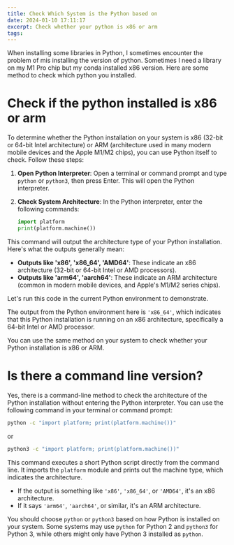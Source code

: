```yaml
---
title: Check Which System is the Python based on
date: 2024-01-10 17:11:17
excerpt: Check whether your python is x86 or arm
tags:
---
```


When installing some libraries in Python, I sometimes encounter the problem of mis installing the version of python. Sometimes I need a library on my M1 Pro chip but my conda installed x86 version. Here are some method to check which python you installed.

# Check if the python installed is x86 or arm

To determine whether the Python installation on your system is x86 (32-bit or 64-bit Intel architecture) or ARM (architecture used in many modern mobile devices and the Apple M1/M2 chips), you can use Python itself to check. Follow these steps:

1. **Open Python Interpreter**: Open a terminal or command prompt and type `python` or `python3`, then press Enter. This will open the Python interpreter.

2. **Check System Architecture**: In the Python interpreter, enter the following commands:

   ```python
   import platform
   print(platform.machine())
   ```

This command will output the architecture type of your Python installation. Here's what the outputs generally mean:

- **Outputs like 'x86', 'x86_64', 'AMD64'**: These indicate an x86 architecture (32-bit or 64-bit Intel or AMD processors).
- **Outputs like 'arm64', 'aarch64'**: These indicate an ARM architecture (common in modern mobile devices, and Apple's M1/M2 series chips).

Let's run this code in the current Python environment to demonstrate.

The output from the Python environment here is `'x86_64'`, which indicates that this Python installation is running on an x86 architecture, specifically a 64-bit Intel or AMD processor.

You can use the same method on your system to check whether your Python installation is x86 or ARM.

# Is there a command line version?

Yes, there is a command-line method to check the architecture of the Python installation without entering the Python interpreter. You can use the following command in your terminal or command prompt:

```bash
python -c "import platform; print(platform.machine())"
```

or

```bash
python3 -c "import platform; print(platform.machine())"
```

This command executes a short Python script directly from the command line. It imports the `platform` module and prints out the machine type, which indicates the architecture.

- If the output is something like `'x86'`, `'x86_64'`, or `'AMD64'`, it's an x86 architecture.
- If it says `'arm64'`, `'aarch64'`, or similar, it's an ARM architecture.

You should choose `python` or `python3` based on how Python is installed on your system. Some systems may use `python` for Python 2 and `python3` for Python 3, while others might only have Python 3 installed as `python`.
